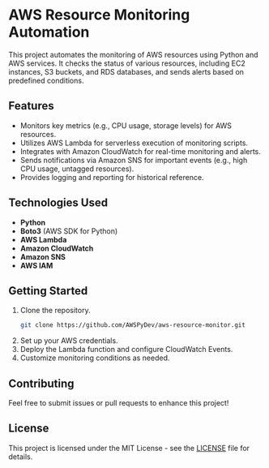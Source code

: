 # AWS Resource Monitoring Automation

This project automates the monitoring of AWS resources using Python and AWS services. It checks the status of various resources, including EC2 instances, S3 buckets, and RDS databases, and sends alerts based on predefined conditions.

## Features
- Monitors key metrics (e.g., CPU usage, storage levels) for AWS resources.
- Utilizes AWS Lambda for serverless execution of monitoring scripts.
- Integrates with Amazon CloudWatch for real-time monitoring and alerts.
- Sends notifications via Amazon SNS for important events (e.g., high CPU usage, untagged resources).
- Provides logging and reporting for historical reference.

## Technologies Used
- **Python**
- **Boto3** (AWS SDK for Python)
- **AWS Lambda**
- **Amazon CloudWatch**
- **Amazon SNS**
- **AWS IAM**

## Getting Started
1. Clone the repository.
   ```bash
   git clone https://github.com/AWSPyDev/aws-resource-monitor.git
2. Set up your AWS credentials.
3. Deploy the Lambda function and configure CloudWatch Events.
4. Customize monitoring conditions as needed.

## Contributing
Feel free to submit issues or pull requests to enhance this project!

## License
This project is licensed under the MIT License - see the [LICENSE](LICENSE.txt) file for details.



